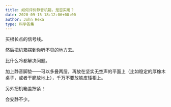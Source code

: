 ```yaml
---
title: 如何评价静音机箱，是否实用？
date: 2020-09-15 18:12:06+00:00
author: John Hexa
type: 科学答集
---
```

买根长点的信号线。

然后把机箱摆到你听不见的地方去。

比什么冷都解决问题。

加上静音脚垫——可以多叠两层，再放在坚实无空声的平面上（比如稳定的厚橡木桌子，或者干脆放地上），千万不要放铁皮矮柜上。

另外把机箱盖拧紧！

会安静不少。


